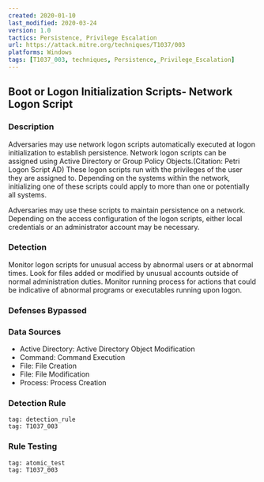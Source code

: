 ```yaml
---
created: 2020-01-10
last_modified: 2020-03-24
version: 1.0
tactics: Persistence, Privilege Escalation
url: https://attack.mitre.org/techniques/T1037/003
platforms: Windows
tags: [T1037_003, techniques, Persistence,_Privilege_Escalation]
---
```


## Boot or Logon Initialization Scripts- Network Logon Script

### Description

Adversaries may use network logon scripts automatically executed at logon initialization to establish persistence. Network logon scripts can be assigned using Active Directory or Group Policy Objects.(Citation: Petri Logon Script AD) These logon scripts run with the privileges of the user they are assigned to. Depending on the systems within the network, initializing one of these scripts could apply to more than one or potentially all systems.  
 
Adversaries may use these scripts to maintain persistence on a network. Depending on the access configuration of the logon scripts, either local credentials or an administrator account may be necessary.

### Detection

Monitor logon scripts for unusual access by abnormal users or at abnormal times. Look for files added or modified by unusual accounts outside of normal administration duties. Monitor running process for actions that could be indicative of abnormal programs or executables running upon logon.

### Defenses Bypassed



### Data Sources

  - Active Directory: Active Directory Object Modification
  -  Command: Command Execution
  -  File: File Creation
  -  File: File Modification
  -  Process: Process Creation
### Detection Rule

```query
tag: detection_rule
tag: T1037_003
```

### Rule Testing

```query
tag: atomic_test
tag: T1037_003
```
